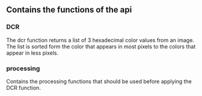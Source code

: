 ## Contains the functions of the api
### DCR
The dcr function returns a list of 3 hexadecimal color values from an image.
The list is sorted form the color that appears in most pixels to the colors that appear in less pixels.

### processing
Contains the processing functions that should be used before applying the DCR function.

